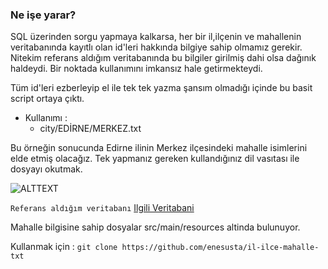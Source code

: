 ### Ne işe yarar?

SQL üzerinden sorgu yapmaya kalkarsa, her bir il,ilçenin ve mahallenin veritabanında kayıtlı olan id'leri hakkında bilgiye sahip olmamız gerekir.
Nitekim referans aldığım veritabanında bu bilgiler girilmiş dahi olsa dağınık haldeydi. Bir noktada kullanımını imkansız hale getirmekteydi.

Tüm id'leri ezberleyip el ile tek tek yazma şansım olmadığı içinde bu basit script ortaya çıktı.

- Kullanımı :
  - city/EDİRNE/MERKEZ.txt

Bu örneğin sonucunda Edirne ilinin Merkez ilçesindeki mahalle isimlerini elde etmiş olacağız. Tek yapmanız gereken kullandığınız dil vasıtası ile
dosyayı okutmak.

![ALTTEXT](https://github.com/enesusta/il-ilce-mahalle-txt/blob/master/src/main/resources/source.gif)



`Referans aldığım veritabanı` [Ilgili Veritabani](https://github.com/life/il-ilce-mahalle-sokak-cadde-sql)

 Mahalle bilgisine sahip dosyalar src/main/resources altinda bulunuyor. 

Kullanmak için : 
`git clone https://github.com/enesusta/il-ilce-mahalle-txt`